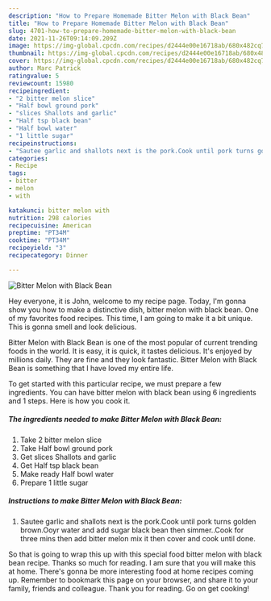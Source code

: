 ```yaml
---
description: "How to Prepare Homemade Bitter Melon with Black Bean"
title: "How to Prepare Homemade Bitter Melon with Black Bean"
slug: 4701-how-to-prepare-homemade-bitter-melon-with-black-bean
date: 2021-11-26T09:14:09.209Z
image: https://img-global.cpcdn.com/recipes/d2444e00e16718ab/680x482cq70/bitter-melon-with-black-bean-recipe-main-photo.jpg
thumbnail: https://img-global.cpcdn.com/recipes/d2444e00e16718ab/680x482cq70/bitter-melon-with-black-bean-recipe-main-photo.jpg
cover: https://img-global.cpcdn.com/recipes/d2444e00e16718ab/680x482cq70/bitter-melon-with-black-bean-recipe-main-photo.jpg
author: Marc Patrick
ratingvalue: 5
reviewcount: 15980
recipeingredient:
- "2 bitter melon slice"
- "Half bowl ground pork"
- "slices Shallots and garlic"
- "Half tsp black bean"
- "Half bowl water"
- "1 little sugar"
recipeinstructions:
- "Sautee garlic and shallots next is the pork.Cook until pork turns golden brown.Ooyr water and add sugar black bean then simmer..Cook for three mins then add bitter melon mix it then cover and cook until done."
categories:
- Recipe
tags:
- bitter
- melon
- with

katakunci: bitter melon with 
nutrition: 298 calories
recipecuisine: American
preptime: "PT34M"
cooktime: "PT34M"
recipeyield: "3"
recipecategory: Dinner

---
```



![Bitter Melon with Black Bean](https://img-global.cpcdn.com/recipes/d2444e00e16718ab/680x482cq70/bitter-melon-with-black-bean-recipe-main-photo.jpg)

Hey everyone, it is John, welcome to my recipe page. Today, I'm gonna show you how to make a distinctive dish, bitter melon with black bean. One of my favorites food recipes. This time, I am going to make it a bit unique. This is gonna smell and look delicious.



Bitter Melon with Black Bean is one of the most popular of current trending foods in the world. It is easy, it is quick, it tastes delicious. It's enjoyed by millions daily. They are fine and they look fantastic. Bitter Melon with Black Bean is something that I have loved my entire life.


To get started with this particular recipe, we must prepare a few ingredients. You can have bitter melon with black bean using 6 ingredients and 1 steps. Here is how you cook it.

<!--inarticleads1-->

##### The ingredients needed to make Bitter Melon with Black Bean:

1. Take 2 bitter melon slice
1. Take Half bowl ground pork
1. Get slices Shallots and garlic
1. Get Half tsp black bean
1. Make ready Half bowl water
1. Prepare 1 little sugar




<!--inarticleads2-->

##### Instructions to make Bitter Melon with Black Bean:

1. Sautee garlic and shallots next is the pork.Cook until pork turns golden brown.Ooyr water and add sugar black bean then simmer..Cook for three mins then add bitter melon mix it then cover and cook until done.




So that is going to wrap this up with this special food bitter melon with black bean recipe. Thanks so much for reading. I am sure that you will make this at home. There's gonna be more interesting food at home recipes coming up. Remember to bookmark this page on your browser, and share it to your family, friends and colleague. Thank you for reading. Go on get cooking!
